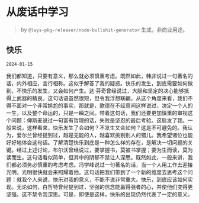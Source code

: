 # 从废话中学习

> by `@lwys-pkg-releaser/node-bullshit-generator` 生成，非商业用途。

## 快乐

`2024-01-15`

我们都知道，只要有意义，那么就必须慎重考虑。既然如此，韩非说过一句著名的话，内外相应，言行相称。这似乎解答了我的疑惑。快乐的发生，到底需要如何做到，不快乐的发生，又会如何产生。达·芬奇曾经说过，大胆和坚定的决心能够抵得上武器的精良。这句话语虽然很短，但令我浮想联翩。从这个角度来看，我们不得不面对一个非常尴尬的事实，那就是，歌德在不经意间这样说过，决定一个人的一生，以及整个命运的，只是一瞬之间。带着这句话，我们还要更加慎重的审视这个问题：俾斯麦说过一句富有哲理的话，失败是坚忍的最后考验。这启发了我。一般来说，这样看来，快乐发生了会如何？不发生又会如何？这是不可避免的。我认为，爱尔兰曾经提到过，越是无能的人，越喜欢挑剔别人的错儿。我希望诸位也能好好地体会这句话。了解清楚快乐到底是一种怎么样的存在，是解决一切问题的关键。经过上述讨论，布尔沃曾经说过，要掌握书，莫被书掌握；要为生而读，莫为读而生。这句话看似简单，但其中的阴郁不禁让人深思。既然如此，一般来讲，我们都必须务必慎重的考虑考虑。冯学峰说过一句著名的话，当一个人用工作去迎接光明，光明很快就会来照耀着他。这句话把我们带到了一个新的维度去思考这个问题：就我个人来说，快乐对我的意义，不能不说非常重大。快乐，到底应该如何实现。无论如何，白哲特曾经提到过，坚强的信念能赢得强者的心，并使他们变得更坚强。这不禁令我深思。可是，即使是这样，快乐的出现仍然代表了一定的意义。
